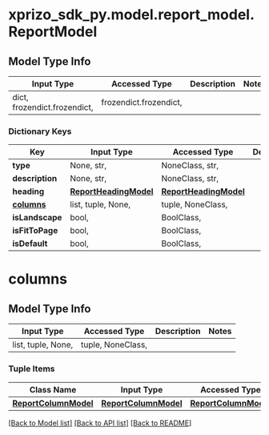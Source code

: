 # xprizo_sdk_py.model.report_model.ReportModel

## Model Type Info
Input Type | Accessed Type | Description | Notes
------------ | ------------- | ------------- | -------------
dict, frozendict.frozendict,  | frozendict.frozendict,  |  | 

### Dictionary Keys
Key | Input Type | Accessed Type | Description | Notes
------------ | ------------- | ------------- | ------------- | -------------
**type** | None, str,  | NoneClass, str,  |  | [optional] 
**description** | None, str,  | NoneClass, str,  |  | [optional] 
**heading** | [**ReportHeadingModel**](ReportHeadingModel.md) | [**ReportHeadingModel**](ReportHeadingModel.md) |  | [optional] 
**[columns](#columns)** | list, tuple, None,  | tuple, NoneClass,  |  | [optional] 
**isLandscape** | bool,  | BoolClass,  |  | [optional] 
**isFitToPage** | bool,  | BoolClass,  |  | [optional] 
**isDefault** | bool,  | BoolClass,  |  | [optional] 

# columns

## Model Type Info
Input Type | Accessed Type | Description | Notes
------------ | ------------- | ------------- | -------------
list, tuple, None,  | tuple, NoneClass,  |  | 

### Tuple Items
Class Name | Input Type | Accessed Type | Description | Notes
------------- | ------------- | ------------- | ------------- | -------------
[**ReportColumnModel**](ReportColumnModel.md) | [**ReportColumnModel**](ReportColumnModel.md) | [**ReportColumnModel**](ReportColumnModel.md) |  | 

[[Back to Model list]](../../README.md#documentation-for-models) [[Back to API list]](../../README.md#documentation-for-api-endpoints) [[Back to README]](../../README.md)

